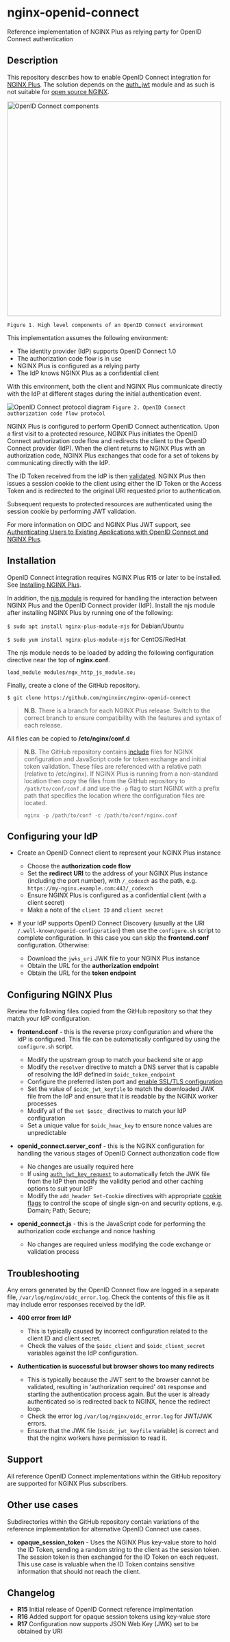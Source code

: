 # nginx-openid-connect

Reference implementation of NGINX Plus as relying party for OpenID Connect authentication

## Description

This repository describes how to enable OpenID Connect integration for [NGINX Plus](https://www.nginx.com/products/nginx/). The solution depends on the [auth_jwt](http://nginx.org/en/docs/http/ngx_http_auth_jwt_module.html) module and as such is not suitable for [open source NGINX](http://www.nginx.org/en).

<img src=https://www.nginx.com/wp-content/uploads/2018/04/dia-LC-2018-03-30-OpenID-Connect-authorization-code-flow-NGINX-800x426-03.svg alt="OpenID Connect components" width=500>

`Figure 1. High level components of an OpenID Connect environment`

This implementation assumes the following environment:

  * The identity provider (IdP) supports OpenID Connect 1.0
  * The authorization code flow is in use
  * NGINX Plus is configured as a relying party
  * The IdP knows NGINX Plus as a confidential client

With this environment, both the client and NGINX Plus communicate directly with the IdP at different stages during the initial authentication event.

![OpenID Connect protocol diagram](https://www.nginx.com/wp-content/uploads/2018/04/dia-LC-2018-03-30-OpenID-Connect-authentication-code-flow-detailed-800x840-03.svg)
`Figure 2. OpenID Connect authorization code flow protocol`

NGINX Plus is configured to perform OpenID Connect authentication. Upon a first visit to a protected resource, NGINX Plus initiates the OpenID Connect authorization code flow and redirects the client to the OpenID Connect provider (IdP). When the client returns to NGINX Plus with an authorization code, NGINX Plus exchanges that code for a set of tokens by communicating directly with the IdP.

The ID Token received from the IdP is then [validated](https://openid.net/specs/openid-connect-core-1_0.html#IDTokenValidation). NGINX Plus then issues a session cookie to the client using either the ID Token or the Access Token and is redirected to the original URI requested prior to authentication.

Subsequent requests to protected resources are authenticated using the session cookie by performing JWT validation.
 
For more information on OIDC and NGINX Plus JWT support, see [Authenticating Users to Existing Applications with OpenID Connect and NGINX Plus](https://www.nginx.com/blog/authenticating-users-existing-applications-openid-connect-nginx-plus/).

## Installation

OpenID Connect integration requires NGINX Plus R15 or later to be installed. See [Installing NGINX Plus](https://docs.nginx.com/nginx/admin-guide/installing-nginx/installing-nginx-plus/).

In addition, the [njs module](https://www.nginx.com/blog/introduction-nginscript/) is required for handling the interaction between NGINX Plus and the OpenID Connect provider (IdP). Install the njs module after installing NGINX Plus by running one of the following:

`$ sudo apt install nginx-plus-module-njs` for Debian/Ubuntu

`$ sudo yum install nginx-plus-module-njs` for CentOS/RedHat

The njs module needs to be loaded by adding the following configuration directive near the top of **nginx.conf**.

```nginx
load_module modules/ngx_http_js_module.so;
```

Finally, create a clone of the GitHub repository.

`$ git clone https://github.com/nginxinc/nginx-openid-connect`

> **N.B.** There is a branch for each NGINX Plus release. Switch to the correct branch to ensure compatibility with the features and syntax of each release.

All files can be copied to **/etc/nginx/conf.d**

> **N.B.** The GitHub repository contains [include](http://nginx.org/en/docs/ngx_core_module.html#include) files for NGINX configuration and JavaScript code for token exchange and initial token validation. These files are referenced with a relative path (relative to /etc/nginx). If NGINX Plus is running from a non-standard location then copy the files from the GitHub repository to `/path/to/conf/conf.d` and use the `-p` flag to start NGINX with a prefix path that specifies the location where the configuration files are located.
>
> `nginx -p /path/to/conf -c /path/to/conf/nginx.conf`

## Configuring your IdP

  * Create an OpenID Connect client to represent your NGINX Plus instance
    * Choose the **authorization code flow**
    * Set the **redirect URI** to the address of your NGINX Plus instance (including the port number), with `/_codexch` as the path, e.g. `https://my-nginx.example.com:443/_codexch`
    * Ensure NGINX Plus is configured as a confidential client (with a client secret)
    * Make a note of the `client ID` and `client secret`

  * If your IdP supports OpenID Connect Discovery (usually at the URI `/.well-known/openid-configuration`) then use the `configure.sh` script to complete configuration. In this case you can skip the **frontend.conf** configuration. Otherwise:
    * Download the `jwks_uri` JWK file to your NGINX Plus instance
    * Obtain the URL for the **authorization endpoint**
    * Obtain the URL for the **token endpoint**

## Configuring NGINX Plus

Review the following files copied from the GitHub repository so that they match your IdP configuration.

  * **frontend.conf** - this is the reverse proxy configuration and where the IdP is configured. This file can be automatically configured by using the `configure.sh` script.
    * Modify the upstream group to match your backend site or app
    * Modify the `resolver` directive to match a DNS server that is capable of resolving the IdP defined in `$oidc_token_endpoint`
    * Configure the preferred listen port and [enable SSL/TLS configuration](https://docs.nginx.com/nginx/admin-guide/security-controls/terminating-ssl-http/)
    * Set the value of `$oidc_jwt_keyfile` to match the downloaded JWK file from the IdP and ensure that it is readable by the NGINX worker processes
    * Modify all of the `set $oidc_` directives to match your IdP configuration
    * Set a unique value for `$oidc_hmac_key` to ensure nonce values are unpredictable

  * **openid_connect.server_conf** - this is the NGINX configuration for handling the various stages of OpenID Connect authorization code flow
    * No changes are usually required here
    * If using [`auth_jwt_key_request`](http://nginx.org/en/docs/http/ngx_http_auth_jwt_module.html#auth_jwt_key_request) to automatically fetch the JWK file from the IdP then modify the validity period and other caching options to suit your IdP
    * Modify the `add_header Set-Cookie` directives with appropriate [cookie flags](https://en.wikipedia.org/wiki/HTTP_cookie#Terminology) to control the scope of single sign-on and security options, e.g. Domain; Path; Secure;

  * **openid_connect.js** - this is the JavaScript code for performing the authorization code exchange and nonce hashing
    * No changes are required unless modifying the code exchange or validation process

## Troubleshooting

Any errors generated by the OpenID Connect flow are logged in a separate file, `/var/log/nginx/oidc_error.log`. Check the contents of this file as it may include error responses received by the IdP.

  * **400 error from IdP**
    * This is typically caused by incorrect configuration related to the client ID and client secret.
    * Check the values of the `$oidc_client` and `$oidc_client_secret` variables against the IdP configuration.

  * **Authentication is successful but browser shows too many redirects**
    * This is typically because the JWT sent to the browser cannot be validated, resulting in 'authorization required' `401` response and starting the authentication process again. But the user is already authenticated so is redirected back to NGINX,  hence the redirect loop.
    * Check the error log `/var/log/nginx/oidc_error.log` for JWT/JWK errors.
    * Ensure that the JWK file (`$oidc_jwt_keyfile` variable) is correct and that the nginx workers have permission to read it.

## Support

All reference OpenID Connect implementations within the GitHub repository are supported for NGINX Plus subscribers.

## Other use cases

Subdirectories within the GitHub repository contain variations of the reference implementation for alternative OpenID Connect use cases.

  * **opaque_session_token** - Uses the NGINX Plus key-value store to hold the ID Token, sending a random string to the client as the session token. The session token is then exchanged for the ID Token on each request. This use case is valuable when the ID Token contains sensitive information that should not reach the client.
  
## Changelog

  * **R15** Initial release of OpenID Connect reference implmentation
  * **R16** Added support for opaque session tokens using key-value store
  * **R17** Configuration now supports JSON Web Key (JWK) set to be obtained by URI

